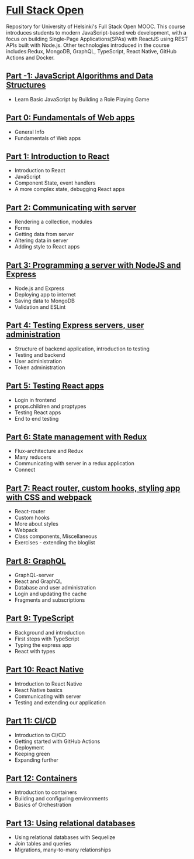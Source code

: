 # [Full Stack Open](https://fullstackopen.com/en/) 
Repository for University of Helsinki's Full Stack Open MOOC. This course introduces students to modern JavaScript-based web development, with a focus on building Single-Page Applications(SPAs) with ReactJS using REST APIs built with Node.js. Other technologies introduced in the course includes:Redux, MongoDB, GraphQL, TypeScript, React Native, GitHub Actions and Docker.

## [Part -1: JavaScript Algorithms and Data Structures](https://github.com/khkhiu/MOOC/tree/main/Full-Stack-Open/Part_-1)

- Learn Basic JavaScript by Building a Role Playing Game

## [Part 0: Fundamentals of Web apps](https://github.com/khkhiu/MOOC/tree/main/Full-Stack-Open/Part_0)

- General Info
- Fundamentals of Web apps

## [Part 1: Introduction to React](https://github.com/khkhiu/MOOC/tree/main/Full-Stack-Open/Part_1)

- Introduction to React
- JavaScript
- Component State, event handlers
- A more complex state, debugging React apps

## [Part 2: Communicating with server](https://github.com/khkhiu/MOOC/tree/main/Full-Stack-Open/Part_2)

- Rendering a collection, modules
- Forms
- Getting data from server
- Altering data in server
- Adding style to React apps

## [Part 3: Programming a server with NodeJS and Express](https://github.com/khkhiu/MOOC/tree/main/Full-Stack-Open/Part_3)

- Node.js and Express
- Deploying app to internet
- Saving data to MongoDB
- Validation and ESLint

## [Part 4: Testing Express servers, user administration](https://github.com/khkhiu/MOOC/tree/main/Full-Stack-Open/Part_4)

- Structure of backend application, introduction to testing
- Testing and backend
- User administration
- Token administration

## [Part 5: Testing React apps](https://github.com/khkhiu/MOOC/tree/main/Full-Stack-Open/Part_5)

- Login in frontend
- props.children and proptypes
- Testing React apps
- End to end testing

## [Part 6: State management with Redux](https://github.com/khkhiu/MOOC/tree/main/Full-Stack-Open/Part_6)

- Flux-architecture and Redux
- Many reducers
- Communicating with server in a redux application
- Connect

## [Part 7: React router, custom hooks, styling app with CSS and webpack](https://github.com/khkhiu/MOOC/tree/main/Full-Stack-Open/Part_7)

- React-router
- Custom hooks
- More about styles
- Webpack
- Class components, Miscellaneous
- Exercises - extending the bloglist

## [Part 8: GraphQL](https://github.com/khkhiu/MOOC/tree/main/Full-Stack-Open/Part_8)

- GraphQL-server
- React and GraphQL
- Database and user administration
- Login and updating the cache
- Fragments and subscriptions

## [Part 9: TypeScript](https://github.com/khkhiu/MOOC/tree/main/Full-Stack-Open/Part_9)

- Background and introduction
- First steps with TypeScript
- Typing the express app
- React with types

## [Part 10: React Native](https://github.com/khkhiu/MOOC/tree/main/Full-Stack-Open/Part_10)

- Introduction to React Native
- React Native basics
- Communicating with server
- Testing and extending our application

## [Part 11: CI/CD](https://github.com/khkhiu/MOOC/tree/main/Full-Stack-Open/Part_11)

- Introduction to CI/CD
- Getting started with GitHub Actions
- Deployment
- Keeping green
- Expanding further

## [Part 12: Containers](https://github.com/khkhiu/MOOC/tree/main/Full-Stack-Open/Part_12)

- Introduction to containers
- Building and configuring environments
- Basics of Orchestration

## [Part 13: Using relational databases](https://github.com/khkhiu/MOOC/tree/main/Full-Stack-Open/Part_13)

- Using relational databases with Sequelize
- Join tables and queries
- Migrations, many-to-many relationships
